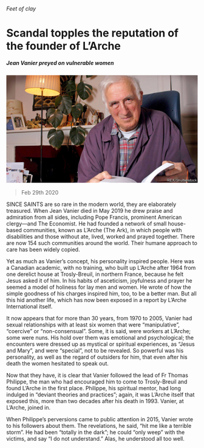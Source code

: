###### Feet of clay

# Scandal topples the reputation of the founder of L’Arche 

##### Jean Vanier preyed on vulnerable women 

![image](images/20200229_EUP002_0.jpg) 

> Feb 29th 2020 

SINCE SAINTS are so rare in the modern world, they are elaborately treasured. When Jean Vanier died in May 2019 he drew praise and admiration from all sides, including Pope Francis, prominent American clergy—and The Economist. He had founded a network of small house-based communities, known as L’Arche (The Ark), in which people with disabilities and those without ate, lived, worked and prayed together. There are now 154 such communities around the world. Their humane approach to care has been widely copied.

Yet as much as Vanier’s concept, his personality inspired people. Here was a Canadian academic, with no training, who built up L’Arche after 1964 from one derelict house at Trosly-Breuil, in northern France, because he felt Jesus asked it of him. In his habits of asceticism, joyfulness and prayer he seemed a model of holiness for lay men and women. He wrote of how the simple goodness of his charges inspired him, too, to be a better man. But all this hid another life, which has now been exposed in a report by L’Arche International itself.


It now appears that for more than 30 years, from 1970 to 2005, Vanier had sexual relationships with at least six women that were “manipulative”, “coercive” or “non-consensual”. Some, it is said, were workers at L’Arche; some were nuns. His hold over them was emotional and psychological; the encounters were dressed up as mystical or spiritual experiences, as “Jesus and Mary”, and were “special”, not to be revealed. So powerful was his personality, as well as the regard of outsiders for him, that even after his death the women hesitated to speak out.

Now that they have, it is clear that Vanier followed the lead of Fr Thomas Philippe, the man who had encouraged him to come to Trosly-Breuil and found L’Arche in the first place. Philippe, his spiritual mentor, had long indulged in “deviant theories and practices”; again, it was L’Arche itself that exposed this, more than two decades after his death in 1993. Vanier, at L’Arche, joined in.

When Philippe’s perversions came to public attention in 2015, Vanier wrote to his followers about them. The revelations, he said, “hit me like a terrible storm”. He had been “totally in the dark”; he could “only weep” with the victims, and say “I do not understand.” Alas, he understood all too well.

